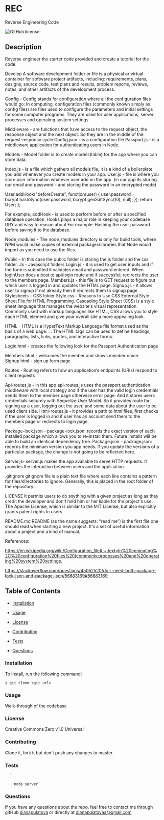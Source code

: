 # REC
Reverse Engineering Code

[Google Doc]:(https://docs.google.com/document/d/19eZkByh6cFcloEd4Hrfko6I4yGRfd0VbRT1PlMbnxBA/edit?usp=sharing)





  ![GitHub license](https://img.shields.io/badge/license-Creative%20Commons%20Zero%20v1.0%20Universal-blue.svg)

  ## Description
 Reverse engineer the starter code provided and create a tutorial for the code.

Develop
A software development folder or file is a physical or virtual container for software project artifacts, including: requirements, plans, designs, source code, test plans and results, problem reports, reviews, notes, and other artifacts of the development process.

Config -
Config stands for configuration where all the configuration files would go: 
In computing, configuration files (commonly known simply as config files) are files used to configure the parameters and initial settings for some computer programs. They are used for user applications, server processes and operating system settings.

Middleware - are functions that have access to the request object, the response object and the next object. So they are in the middle of the request-response cycle
Config.json - is a configuration file
Passport.js - is a middleware application for authenticating users in Node.


Models -
Model folder is to create models(table) for the app where you can store data.

Index.js - is a file which gathers all models file, it is a kind of a boilerplate you add whenever you create models in your app.
User.js - file is where you store user information whatever user add on the app. (in our app its storing our email and password - and storing the password in an encrypted mode)

User.addHook("beforeCreate", function(user) {
   user.password = bcrypt.hashSync(user.password, bcrypt.genSaltSync(10), null);
 });
 return User;
};

For example, addHook - is used to perform before or after a specified database operation. Hooks plays a major role in keeping your codebase DRY and easy to reason about For example: Hashing the user password before saving it to the database.


Node_modules -
The node_modules directory is only for build tools, where NPM would make copies of external packages/libraries that Node would import as you need to use the files.

Public - 
In this case the public folder is storing the js folder and the css folder. 
Js - Javascript folders
	Login.js - it is used to get user inputs and if the form is submitted it validates email and password entered. When loginUser  does a post to api/login route and if successful, redirects the user to the members page.
Members.js - this file is to GET request to figure out which user is logged in and updates the HTML page.
Signup.js - it allows user to signup if not already then it redirects them to signup page. 
Stylesheets - CSS folder
	Style.css - Reasons to Use CSS External Style Sheet File for HTML Programming. Cascading Style Sheet (CSS) is a style sheet language that manages the website's visual representation. Commonly used with markup languages like HTML, CSS allows you to style each HTML element and give your overall site a more appealing look.

HTML -
 HTML is a HyperText Markup Language file format used as the basis of a web page. ... The HTML tags can be used to define headings, paragraphs, lists, links, quotes, and interactive forms.

Login.html - creates the following look for the Passport Authentication page

Members.html - welcomes the member and shows member name.
Signup.html - sign up form page


Routes -
 Routing refers to how an application’s endpoints (URIs) respond to client requests

Api-routes.js - in this app api-routes.js uses the passport.authentication middleware with local strategy and if the user has the valid login credentials sends them to the member page otherwise error page. And it stores users credentials securely with Sequelize User Model. So it provides route for signing up a user, logging out the user, and some data about the user to be used client side. 
Html-routes.js - it provides a path to html files, first checks if the user is logged in and if user has an account send them to the members page or redirects to login page. 

Package-lock.json -
package-lock.json: records the exact version of each installed package which allows you to re-install them. Future installs will be able to build an identical dependency tree.
Package.json -
package.json: records the minimum version you app needs. If you update the versions of a particular package, the change is not going to be reflected here.

Server.js-
 server.js makes the app available to serve HTTP requests. It provides the interaction between users and the  application. 

.gitignore
 gitignore file is a plain text file where each line contains a pattern for files/directories to ignore. Generally, this is placed in the root folder of the repository.

LICENSE
It permits users to do anything with a given project as long as they credit the developer and don't hold him or her liable for the project's use. The Apache License, which is similar to the MIT License, but also explicitly grants patent rights to users.

README.md 
README (as the name suggests: “read me”) is the first file one should read when starting a new project. It's a set of useful information about a project and a kind of manual. 



References:

https://en.wikipedia.org/wiki/Configuration_file#:~:text=In%20computing%2C%20configuration%20files%20(commonly,processes%20and%20operating%20system%20settings.

https://stackoverflow.com/questions/45052520/do-i-need-both-package-lock-json-and-package-json/56683169#56683169









 


  ## Table of Contents

  * [Installation](#installation)

  * [Usage](#usage)

  * [License](#license)
 
  * [Contributing](#contributing)
   
  * [Tests](#tests)

  * [Questions](#questions)
   
 
  ### Installation

  To install, run the following command:

  ```
  $ git clone <git url>
  ```

  ### Usage
  Walk-through of the codebase
  
  
  ### License
  Creative Commons Zero v1.0 Universal


  ### Contributing
  Clone it, fork it but don't push any changes to master.
  
  ### Tests
     
      
      `  

        node server`
      
      

        
  ### Questions
   
  
  If you have any questions about the repo, feel free to contact me through gitHub [dianapulatova](https://github.com/dianapulatova)
  or directly at <dianapulatovaa@gmail.com>



